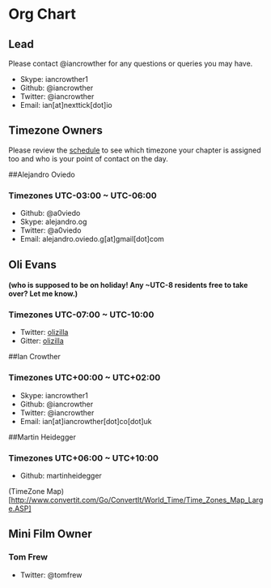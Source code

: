 # Org Chart

## Lead
Please contact @iancrowther for any questions or queries you may have.

- Skype: iancrowther1
- Github: @iancrowther
- Twitter: @iancrowther
- Email: ian[at]nexttick[dot]io

## Timezone Owners
Please review the [schedule](https://github.com/nodeschool/international-day/blob/2015/enrollment-scraper/international-nodeschool-schedule.csv) to see which timezone your chapter is assigned too and who is your point of contact on the day.

##Alejandro Oviedo
### Timezones UTC-03:00 ~ UTC-06:00
- Github: @a0viedo
- Skype: alejandro.og
- Twitter: @a0viedo
- Email: alejandro.oviedo.g[at]gmail[dot]com

## Oli Evans 
#### (who is supposed to be on holiday! Any ~UTC-8 residents free to take over? Let me know.)
### Timezones UTC-07:00 ~ UTC-10:00
- Twitter: [olizilla](https://twitter.com/olizilla)
- Gitter: [olizilla](https://gitter.im/olizilla)

##Ian Crowther
### Timezones UTC+00:00 ~ UTC+02:00
- Skype: iancrowther1
- Github: @iancrowther
- Twitter: @iancrowther
- Email: ian[at]iancrowther[dot]co[dot]uk

##Martin Heidegger
### Timezones UTC+06:00 ~ UTC+10:00
- Github: martinheidegger

(TimeZone Map)[http://www.convertit.com/Go/ConvertIt/World_Time/Time_Zones_Map_Large.ASP]

## Mini Film Owner 
### Tom Frew
- Twitter: @tomfrew
